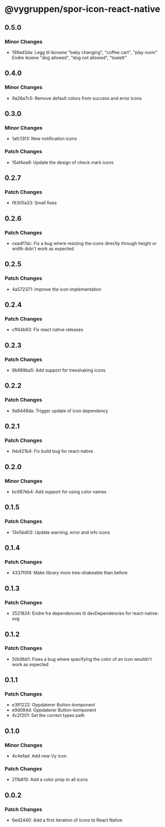 # @vygruppen/spor-icon-react-native

## 0.5.0

### Minor Changes

- 199ad3da: Legg til ikonene "baby changing", "coffee cart", "play room"
  Endre ikoene "dog allowed", "dog not allowed", "toalett"

## 0.4.0

### Minor Changes

- 9a26a7c5: Remove default colors from success and error icons

## 0.3.0

### Minor Changes

- 1afc13f3: New notification icons

### Patch Changes

- 15af4ea9: Update the design of check mark icons

## 0.2.7

### Patch Changes

- f6305a33: Small fixes

## 0.2.6

### Patch Changes

- ceadf7dc: Fix a bug where resizing the icons directly through height or width didn't work as expected

## 0.2.5

### Patch Changes

- 4a572371: Improve the icon implementation

## 0.2.4

### Patch Changes

- cff44b63: Fix react native releases

## 0.2.3

### Patch Changes

- 9b989ba5: Add support for treeshaking icons

## 0.2.2

### Patch Changes

- 9a9449da: Trigger update of icon dependency

## 0.2.1

### Patch Changes

- feb421b4: Fix build bug for react-native

## 0.2.0

### Minor Changes

- bc687eb4: Add support for using color names

## 0.1.5

### Patch Changes

- 13e5bd03: Update warning, error and info icons

## 0.1.4

### Patch Changes

- 4337f0f4: Make library more tree-shakeable than before

## 0.1.3

### Patch Changes

- 2521824: Endre fra dependencies til devDependencies for react-native-svg

## 0.1.2

### Patch Changes

- 50b9bb1: Fixes a bug where specifying the color of an icon wouldn't work as expected

## 0.1.1

### Patch Changes

- e361222: Oppdaterer Button-komponent
- e9d084d: Oppdaterer Button-komponent
- 4c2f201: Set the correct types path

## 0.1.0

### Minor Changes

- 4c4efad: Add new Vy icon

### Patch Changes

- 211b815: Add a color prop to all icons

## 0.0.2

### Patch Changes

- 6ed2440: Add a first iteration of icons to React Native
